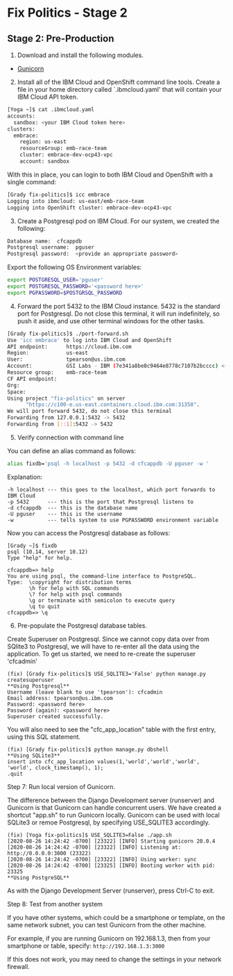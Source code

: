 # Fix Politics - Stage 2

## Stage 2: Pre-Production

1. Download and install the following modules.

* [Gunicorn](https://docs.gunicorn.org/en/stable/index.html)


2. Install all of the IBM Cloud and OpenShift command line tools.  Create
a file in your home directory called `.ibmcloud.yaml' that will contain
your IBM Cloud API token.

```bash
[Yoga ~]$ cat .ibmcloud.yaml
accounts:
  sandbox: <your IBM Cloud token here>
clusters:
  embrace:
    region: us-east
    resourceGroup: emb-race-team
    cluster: embrace-dev-ocp43-vpc
    account: sandbox
```

With this in place, you can login to both IBM Cloud and OpenShift
with a single command:

```bash
[Grady fix-politics]$ icc embrace
Logging into ibmcloud: us-east/emb-race-team
Logging into OpenShift cluster: embrace-dev-ocp43-vpc
```

3. Create a Postgresql pod on IBM Cloud.  For our system, we created
the following:

```bash
Database name:  cfcappdb
Postgresql username:  pguser
Postgresql password:  <provide an appropriate password>
```

Export the following OS Environment variables:

```bash
export POSTGRESQL_USER='pguser'
export POSTGRESQL_PASSWORD='<password here>'
export PGPASSWORD=$POSTGRSQL_PASSWORD
```

4. Forward the port 5432 to the IBM Cloud instance.  5432 is the standard
port for Postgresql.  Do not close this terminal, it will run indefinitely,
so push it aside, and use other terminal windows for the other tasks.

```bash
[Grady fix-politics]$ ./port-forward.sh
Use 'icc embrace' to log into IBM Cloud and OpenShift
API endpoint:      https://cloud.ibm.com
Region:            us-east
User:              tpearson@us.ibm.com
Account:           GSI Labs - IBM (7e341a8be8c9464e8778c7107b2bcccc) <-> 1924691
Resource group:    emb-race-team
CF API endpoint:
Org:
Space:
Using project "fix-politics" on server
      "https://c100-e.us-east.containers.cloud.ibm.com:31358".
We will port forward 5432, do not close this terminal
Forwarding from 127.0.0.1:5432 -> 5432
Forwarding from [::1]:5432 -> 5432
```

5. Verify connection with command line

You can define an alias command as follows:

```bash
alias fixdb='psql -h localhost -p 5432 -d cfcappdb -U pguser -w '
```

Explanation:

```
-h localhost --- this goes to the localhost, which port forwards to IBM Cloud
-p 5432      --- this is the port that Postgresql listens to
-d cfcappdb  --- this is the database name
-U pguser    --- this is the username 
-w           --- tells system to use PGPASSWORD environment variable
```

Now you can access the Postgresql database as follows:

```
[Grady ~]$ fixdb
psql (10.14, server 10.12)
Type "help" for help.

cfcappdb=> help
You are using psql, the command-line interface to PostgreSQL.
Type:  \copyright for distribution terms
       \h for help with SQL commands
       \? for help with psql commands
       \g or terminate with semicolon to execute query
       \q to quit
cfcappdb=> \q
```

6. Pre-populate the Postgresql database tables.

Create Superuser on Postgresql.  Since we cannot copy data over from
SQlite3 to Postgresql, we will have to re-enter all the data using the 
application.  To get us started, we need to re-create the superuser 'cfcadmin'

```
(fix) [Grady fix-politics]$ USE_SQLITE3='False' python manage.py createsuperuser
**Using Postgresql**
Username (leave blank to use 'tpearson'): cfcadmin
Email address: tpearson@us.ibm.com
Password: <password here>
Password (again): <password here>
Superuser created successfully.
```

You will also need to see the "cfc_app_location" table with the first entry,
using this SQL statement.

```
(fix) [Grady fix-politics]$ python manage.py dbshell
**Using SQLite3**
insert into cfc_app_location values(1,'world','world','world', 'world', clock_timestamp(), 1);
.quit
```


Step 7: Run local version of Gunicorn.

The difference between the Django Development server (runserver) and
Gunicorn is that Gunicorn can handle concurrent users. We have created
a shortcut "app.sh" to run Gunicorn locally.  Gunicorn can be used with
local SQLite3 or remoe Postgresql, by specifying USE_SQLITE3 accordingly.

```
(fix) [Yoga fix-politics]$ USE_SQLITE3=False ./app.sh
[2020-08-26 14:24:42 -0700] [23322] [INFO] Starting gunicorn 20.0.4
[2020-08-26 14:24:42 -0700] [23322] [INFO] Listening at: http://0.0.0.0:3000 (23322)
[2020-08-26 14:24:42 -0700] [23322] [INFO] Using worker: sync
[2020-08-26 14:24:42 -0700] [23325] [INFO] Booting worker with pid: 23325
**Using PostgreSQL**
```

As with the Django Development Server (runserver), press Ctrl-C to exit.

Step 8: Test from another system

If you have other systems, which could be a smartphone or template, on the
same network subnet, you can test Gunicorn from the other machine.

For example, if you are running Gunicorn on 192.168.1.3, then from your
smartphone or table, specify:  `http://192.168.1.3:3000`

If this does not work, you may need to change the settings in your network
firewall.

